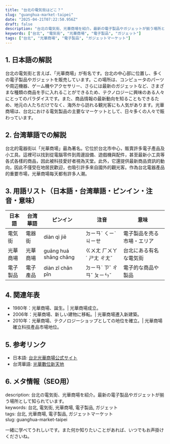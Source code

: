 ```yaml
---
title: "台北の電気街はどこ？"
slug: "guanghua-market-taipei"
date: "2025-04-21T07:22:50.956Z"
draft: false
description: "台北の電気街、光華商場を紹介。最新の電子製品やガジェットが揃う場所として知られています。"
keywords: ["台北", "電気街", "光華商場", "電子製品", "ガジェット"]
tags: ["台北", "光華商場", "電子製品", "ガジェットマーケット"]
---
```


## 1. 日本語の解説  
台北の電気街と言えば、「光華商場」が有名です。台北の中心部に位置し、多くの電子製品やガジェットを販売しています。この場所は、コンピュータのパーツや周辺機器、ゲーム機やアクセサリー、さらには最新のガジェットなど、さまざまな種類の商品を手に入れることができるため、テクノロジーに興味のある人々にとってのパラダイスです。また、商品情報の最新動向を知ることもできるため、地元の人たちだけでなく、海外から訪れる観光客にも人気があります。光華商場は、台北における電気製品の主要なマーケットとして、日々多くの人々で賑わっています。

## 2. 台湾華語での解説  
台北的電器街以「光華商場」最為著名。它位於台北市中心，販賣許多電子產品及小工具。這裡可以找到從電腦零件到周邊設備、遊戲機與配件，甚至最新小工具等各式各樣的商品，因此被科技愛好者視為天堂。此外，它還提供最新商品資訊的動向，因此不僅受在地居民歡迎，也吸引許多來自國外的觀光客。作為台北電器產品的重要市場，光華商場每天都有許多人潮。

## 3. 用語リスト（日本語・台湾華語・ピンイン・注音・意味）  
| 日本語   | 台湾華語  | ピンイン  | 注音    | 意味                     |
|----------|-----------|-----------|---------|--------------------------|
| 電気街   | 電器街    | diàn qì jiē  | ㄉㄧㄢˋ ㄑㄧˋ ㄐㄧㄝ | 電子製品を売る市場・エリア  |
| 光華商場 | 光華商場 | guāng huá shāng chǎng | ㄍㄨㄤ ㄏㄨㄚˊ ㄕㄤ ㄔㄤˇ | 台北にある有名な電気街    |
| 電子製品 | 電子產品 | diàn zǐ chǎn pǐn | ㄉㄧㄢˋ ㄗˇ ㄔㄢˇ ㄆㄧㄣˇ | 電子的な商品や製品        |

## 4. 関連年表  
- 1980年：光華商場、誕生。| 光華商場成立。
- 2006年：光華商場、新しい建物に移転。| 光華商場遷入新建築。
- 2010年：光華商場、テクノロジーショップとしての地位を確立。| 光華商場確立科技產品市場地位。

## 5. 参考リンク  
- 日本語: [台北光華商場公式サイト](https://www.ghm.com.tw/)
- 台湾華語: [光華數位新天地](https://www.ghm.com.tw/)

## 6. メタ情報（SEO用）  
description: 台北の電気街、光華商場を紹介。最新の電子製品やガジェットが揃う場所として知られています。  
keywords: 台北, 電気街, 光華商場, 電子製品, ガジェット  
tags: 台北, 光華商場, 電子製品, ガジェットマーケット  
slug: guanghua-market-taipei

一緒に学べてうれしいです。また何か知りたいことがあれば、いつでもお声掛けくださいね。